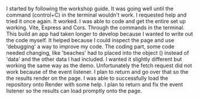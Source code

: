 I started by following the workshop guide. It was going well until the command (control+C) in the terminal wouldn't work. I requested help and tried it once again. It worked. I was able to code and get the entire set up working. Vite, Express and Cors. Through the commands in the terminal. This build an app had taken longer to develop because I wanted to write out the code myself. It helped because I could inspect the page and use 'debugging' a way to improve my code. The coding part, some code needed changing, like 'beaches' had to placed into the object () instead of 'data' and the other data I had included. I wanted it slightly different but working the same way as the demo. Unfortunately the fetch request did not work because of the event listener. I plan to return and go over that so the the results render on the page. I was able to successfully load the repository onto Render with some help. I plan to return and fix the event listener so the results can load promptly onto the page.
